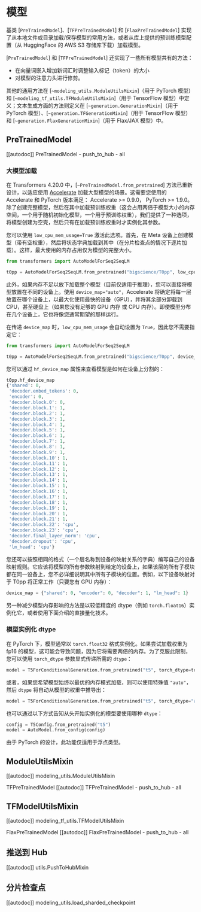 <!--版权所有 2020 年 HuggingFace 团队。保留所有权利。

根据 Apache 许可证 2.0 版本许可，除非符合许可证的规定，否则您不得使用此文件。您可以在以下网址获取许可证的副本：

http://www.apache.org/licenses/LICENSE-2.0

除非适用法律要求或书面同意，否则依照许可证分发的软件是基于“原样”提供的，不附带任何明示或暗示的担保或条件。有关特定语言下权限的限制和限制，请参阅许可证。-->

# 模型

基类 [`PreTrainedModel`]、[`TFPreTrainedModel`] 和 [`FlaxPreTrainedModel`] 实现了从本地文件或目录加载/保存模型的常用方法，或者从库上提供的预训练模型配置（从 HuggingFace 的 AWS S3 存储库下载）加载模型。

[`PreTrainedModel`] 和 [`TFPreTrainedModel`] 还实现了一些所有模型共有的方法：

- 在向量词嵌入增加新词汇时调整输入标记（token）的大小
- 对模型的注意力头进行修剪。

其他的通用方法在 [`~modeling_utils.ModuleUtilsMixin`]（用于 PyTorch 模型）和 [`~modeling_tf_utils.TFModuleUtilsMixin`]（用于 TensorFlow 模型）中定义；文本生成方面的方法则定义在 [`~generation.GenerationMixin`]（用于 PyTorch 模型）、[`~generation.TFGenerationMixin`]（用于 TensorFlow 模型）和 [`~generation.FlaxGenerationMixin`]（用于 Flax/JAX 模型）中。

## PreTrainedModel

[[autodoc]] PreTrainedModel
    - push_to_hub
    - all

<a id='from_pretrained-torch-dtype'></a>

### 大模型加载

在 Transformers 4.20.0 中，[`~PreTrainedModel.from_pretrained`] 方法已重新设计，以适应使用 [Accelerate](https://huggingface.co/docs/accelerate/big_modeling) 加载大型模型的场景。这需要您使用的 Accelerate 和 PyTorch 版本满足： Accelerate >= 0.9.0， PyTorch >= 1.9.0。除了创建完整模型，然后在其中加载预训练权重（这会占用两倍于模型大小的内存空间，一个用于随机初始化模型，一个用于预训练权重），我们提供了一种选项，将模型创建为空壳，然后只有在加载预训练权重时才实例化其参数。

您可以使用 `low_cpu_mem_usage=True` 激活此选项。首先，在 Meta 设备上创建模型（带有空权重），然后将状态字典加载到其中（在分片检查点的情况下逐片加载）。这样，最大使用的内存占用仅为模型的完整大小。

```python
from transformers import AutoModelForSeq2SeqLM

t0pp = AutoModelForSeq2SeqLM.from_pretrained("bigscience/T0pp", low_cpu_mem_usage=True)
```

此外，如果内存不足以放下加载整个模型（目前仅适用于推理），您可以直接将模型放置在不同的设备上。使用 `device_map="auto"`，Accelerate 将确定将每一层放置在哪个设备上，以最大化使用最快的设备（GPU），并将其余部分卸载到 CPU，甚至硬盘上（如果您没有足够的 GPU 内存 或 CPU 内存）。即使模型分布在几个设备上，它也将像您通常期望的那样运行。

在传递 `device_map` 时，`low_cpu_mem_usage` 会自动设置为 `True`，因此您不需要指定它：

```python
from transformers import AutoModelForSeq2SeqLM

t0pp = AutoModelForSeq2SeqLM.from_pretrained("bigscience/T0pp", device_map="auto")
```

您可以通过 `hf_device_map` 属性来查看模型是如何在设备上分割的：

```python
t0pp.hf_device_map
{'shared': 0,
 'decoder.embed_tokens': 0,
 'encoder': 0,
 'decoder.block.0': 0,
 'decoder.block.1': 1,
 'decoder.block.2': 1,
 'decoder.block.3': 1,
 'decoder.block.4': 1,
 'decoder.block.5': 1,
 'decoder.block.6': 1,
 'decoder.block.7': 1,
 'decoder.block.8': 1,
 'decoder.block.9': 1,
 'decoder.block.10': 1,
 'decoder.block.11': 1,
 'decoder.block.12': 1,
 'decoder.block.13': 1,
 'decoder.block.14': 1,
 'decoder.block.15': 1,
 'decoder.block.16': 1,
 'decoder.block.17': 1,
 'decoder.block.18': 1,
 'decoder.block.19': 1,
 'decoder.block.20': 1,
 'decoder.block.21': 1,
 'decoder.block.22': 'cpu',
 'decoder.block.23': 'cpu',
 'decoder.final_layer_norm': 'cpu',
 'decoder.dropout': 'cpu',
 'lm_head': 'cpu'}
```

您还可以按照相同的格式（一个层名称到设备的映射关系的字典）编写自己的设备映射规则。它应该将模型的所有参数映射到给定的设备上，如果该层的所有子模块都在同一设备上，您不必详细说明其中所有子模块的位置。例如，以下设备映射对于 T0pp 将正常工作（只要您有 GPU 内存）：

```python
device_map = {"shared": 0, "encoder": 0, "decoder": 1, "lm_head": 1}
```

另一种减少模型内存影响的方法是以较低精度的 dtype（例如 `torch.float16`）实例化它，或者使用下面介绍的直接量化技术。

### 模型实例化 dtype

在 PyTorch 下，模型通常以 `torch.float32` 格式实例化。如果尝试加载权重为 fp16 的模型，这可能会导致问题，因为它将需要两倍的内存。为了克服此限制，您可以使用 `torch_dtype` 参数显式传递所需的 `dtype`：

```python
model = T5ForConditionalGeneration.from_pretrained("t5", torch_dtype=torch.float16)
```
或者，如果您希望模型始终以最优的内存模式加载，则可以使用特殊值 `"auto"`，然后 `dtype` 将自动从模型的权重中推导出：
```python
model = T5ForConditionalGeneration.from_pretrained("t5", torch_dtype="auto")
```

也可以通过以下方式告知从头开始实例化的模型要使用哪种 `dtype`：

```python
config = T5Config.from_pretrained("t5")
model = AutoModel.from_config(config)
```

由于 PyTorch 的设计，此功能仅适用于浮点类型。


## ModuleUtilsMixin

[[autodoc]] modeling_utils.ModuleUtilsMixin

TFPreTrainedModel
[[autodoc]] TFPreTrainedModel
    - push_to_hub
    - all

## TFModelUtilsMixin
[[autodoc]] modeling_tf_utils.TFModelUtilsMixin

FlaxPreTrainedModel
[[autodoc]] FlaxPreTrainedModel
    - push_to_hub
    - all

## 推送到 Hub
[[autodoc]] utils.PushToHubMixin

## 分片检查点
[[autodoc]] modeling_utils.load_sharded_checkpoint
